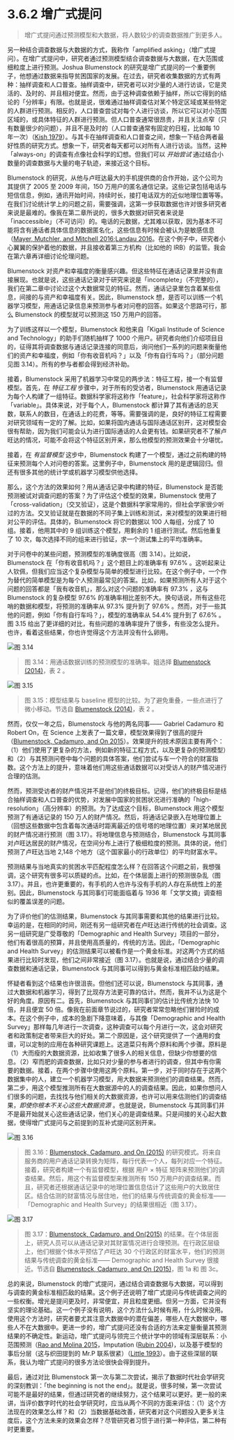 # 3.6.2 增广式提问
> 增广式提问通过预测模型和大数据，将人数较少的调查数据推广到更多人。

另一种结合调查数据与大数据的方式，我称作「amplified asking」（增广式提问）。在增广式提问中，研究者通过预测模型结合调查数据与大数据，在大范围或细粒度上进行预测。Joshua Blumenstock 的研究是增广式提问的一个重要例子，他想通过数据来指导贫困国家的发展。在过去，研究者收集数据的方式有两种：抽样调查和人口普查。抽样调查中，研究者可以对少量的人进行访谈，它是灵活的、及时的、并且相对便宜。然而，由于这种调查依赖于抽样，所以它得到的结论的「分辨率」有限。也就是说，很难通过抽样调查估对某个特定区域或某些特定的人群进行预测。相反的，人口普查尝试对每个人进行访谈，所以它可以对小范围区域的，或具体特征的人群进行预测。但人口普查通常很昂贵，并且关注点窄（只有数量很少的问题），并且不是及时的（人口普查通常有固定的日程，比如每 10 年一次）（[Kish 1979](https://doi.org/10.2307/1402563)）。与其卡在抽样调查和人口普查之间，想象一下结合两者最好性质的研究方式。想象一下，研究者每天都可以对所有人进行访谈。当然，这种「always-on」的调查有点像社会科学的幻想。但我们可以 *开始尝试* 通过结合小数量的调查数据与大量的电子轨迹，来接近这个目标。

Blumenstock 的研究，从他与卢旺达最大的手机提供商的合作开始，这个公司为其提供了 2005 至 2009 年间，150 万用户的匿名通信记录。这些记录包括电话与短信信息，例如，通讯开始时间，持续时长，接打电话双方的近似地理位置等等。在我们讨论统计学上的问题之前，需要强调，这第一步获取数据也许对很多研究者来说是最难的。像我在第二章所说的，很多大数据对研究者来说是「inaccessible」（不可访问）的。电话的元数据，尤其难以获取，因为基本不可能将含有通话者具体信息的数据匿名化，这些信息有时候会被认为是敏感信息（[Mayer, Mutchler, and Mitchell 2016](https://doi.org/10.1073/pnas.1508081113);[Landau 2016](https://doi.org/10.1073/pnas.1605356113)。在这个例子中，研究者小心翼翼的保护着他的数据，并且接收着第三方机构（比如他的 IRB）的监管。我会在第六章再详细讨论伦理问题。

Blumenstock 对资产和幸福度的衡量感兴趣。但这些特征在通话记录里并没有直接展现。也就是说，这些通话记录对于研究来说是「incomplete」（不完整的），我们在第二章中讨论过这个大数据常见的特征。然而，通话记录里包含着某些信息，间接的与资产和幸福度有关。因此，Blumenstock 想，是否可以训练一个机器学习模型，用通话记录信息来预测参与者对问卷的回答。如果这个思路可行，那么 Blumenstock 的模型就可以预测这 150 万用户的回答。

为了训练这样以一个模型，Blumenstock 和他来自「Kigali Institude of Science and Technology」的助手们随机抽样了 1000 个用户。研究者向他们介绍项目目的，征得其将调查数据与通话记录连接的同意后，询问他们一系列的问题来衡量他们的资产和幸福度，例如「你有收音机吗？」以及「你有自行车吗？」（部分问题见图 3.14）。所有的参与者都会得到经济补助。

接着，Blumenstock 采用了机器学习中常见的两步法：特征工程，接一个有监督模型。首先，在 *特征工程* 步骤中，对于所有的受访者，Blumenstock 用通话记录为每个人构建了一组特征。数据科学家将这称作「feature」，社会科学家将这称作「variable」。具体来说，对于每个人，Blumenstock 都计算了其有通话的总天数，联系人的数目，在通话上的花费，等等。需要强调的是，良好的特征工程需要对研究领域有一定的了解。比如，如果将国内通话与国际通话区别开，这对模型会很有帮助，因为我们可能会认为进行国际通话的人会更有钱。如果研究者不了解卢旺达的情况，可能不会将这个特征区别开来，那么他模型的预测效果会十分堪忧。

接着，在 *有监督模型* 这步中，Blumenstock 构建了一个模型，通过之前构建的特征来预测每个人对问卷的答案。这里例子中，Blumenstock 用的是逻辑回归。但还有很多其他的统计学或机器学习模型供他选择。

那么，这个方法的效果如何？用从通话记录中构建的特征，Blumenstock 是否能预测被试对调查问题的答案？为了评估这个模型的效果，Blumenstock 使用了「cross-validation」（交叉验证），这是个数据科学家常用的，但社会学家很少听过的方法。交叉验证就是在数据的不同子集上训练和测试，来对模型的效果进行相对公平的评估。具体的，Blumenstock 将它的数据以 100 人每组，分成了 10 组。接着，他用其中的 9 组训练这个模型，用剩余的 1 组进行测试。然后他重复了 10 次，每次选择不同的组来进行验证，求一个测试集上的平均准确率。

对于问卷中的某些问题，预测模型的准确度很高（图 3.14）。比如说，Blumenstock 在「你有收音机吗？」这个题目上的准确率有 97.6% 。这听起来让人钦佩，但我们应当这个复杂模型与简单的模型进行比较。在这个例子中，一个作为替代的简单模型是为每个人预测最常见的答案。比如，如果预测所有人对于这个问题的回答都是「我有收音机」，那么对这个问题的准确率有 97.3% ，这与 Blumenstock 的复杂模型 97.6% 的准确率相比差别不大。换句话说，所有这些花哨的数据和模型，将预测的准确率从 97.3% 提升到了 97.6% 。然而，对于一些其他的问题，例如「你有自行车吗？」，模型的准确率从 54.4% 提升到了 67.6% 。图 3.15 给出了更详细的对比，有些问题的准确率提升了很多，有些没怎么提升。也许，看着这些结果，你也许觉得这个方法并没有什么卵用。

![图 3.14](https://www.bitbybitbook.com/figures/chapter3/bitbybit3-14_blumenstock_calling_2014_tab2_accuracy.png)
> 图 3.14：用通话数据训练的预测模型的准确率。姐选择 [Blumenstock (2014)](http://escholarship.org/uc/item/8zs63942)，表 2 。

![图 3.15](https://www.bitbybitbook.com/figures/chapter3/bitbybit3-15_blumenstock_calling_2014_tab2.png)
> 图 3.15：模型结果与 baseline 模型的比较。为了避免重叠，一些点进行了微小移动。节选自 [Blumenstock (2014)](http://escholarship.org/uc/item/8zs63942)，表 2 。

然而，仅仅一年之后，Blumenstock 与他的两名同事—— Gabriel Cadamuro 和 Robert On，在 Science 上发表了一篇文章，模型效果得到了很高的提升（[Blumenstock, Cadamuro, and On 2015](https://doi.org/10.1126/science.aac4420)）。效果提升的技术原因主要有两个：（1）他们使用了更复杂的方法，例如新的特征工程方式，以及更复杂的预测模型）和（2）与其预测问卷中每个问题的具体答案，他们尝试与车一个符合的财富指数。这个方法上的提升，意味着他们用这些通话数据可以对受访人的财产情况进行合理的估测。

然而，预测受访者的财产情况并不是他们的终极目标。记得，他们的终极目标是结合抽样调查和人口普查的优势，对发展中国家的贫困状况进行准确的「high-resolution」（高分辨率）的预测。为了达成这个目标，Blumenstock 用这个模型预测了有通话记录的 150 万人的财产情况。然后，将通话记录嵌入在地理位置上（回想这些数据中包含着每次通话时距离最近的信号塔的地理位置）来对某地居民的财产情况进行预测（图 3.17）。将地理信息与预测结合，Blumenstock 与其同事对卢旺达居民的财产情况，在空间分布上进行了极细粒度的预测。具体的说，他们预测了卢旺达当地 2,148 个地方（这个国家最小的行政单位）的平均财富水平。

预测结果与当地真实的贫困水平匹配程度怎么样？在回答这个问题之前，我想强调，这个研究有很多可以质疑的点。比如，在个体层面上进行的预测很杂乱（图 3.17）。并且，也许更重要的，有手机的人也许与没有手机的人存在系统性上的差别。因此，Blumenstock 与其同事们可能面临着与 1936 年「文学文摘」调查相似的覆盖误差的问题。

为了评价他们的估测结果，Blumenstock 与其同事需要和其他的结果进行比较。幸运的是，在相同的时间，刚还有另一组研究者在卢旺达进行传统的社会调查。这另一组研究是广受尊敬的「Demographic and Health Survey」项目的一部分，他们有着很高的预算，并且使用高质量的，传统的方法。因此，「Demographic and Health Survey」的估测结果可以被看作是一个黄金标准。对这两个方式的结果进行比较时发现，他们之间非常接近（图 3.17）。也就是说，通过结合少量的调查数据和通话记录，Blumenstock 与其同事可以得到与黄金标准相匹敌的结果。

怀疑者看到这个结果也许很沮丧。但他们还可以说，Blumenstock 与其同事，通过大数据和机器学习，得到了比现存方法更可靠的估计。然而，我并不认为这是个好的角度。原因有二。首先，Blumenstock 与其同事们的估计比传统方法快 10 倍，并且便宜 50 倍。像我在前面章节说过的，研究者常常忽略他们冒险时的成本。在这个例子中，成本的急剧下降意味着，与其像「Demographic and Health Survey」那样每几年进行一次调查，这种调查可以每个月进行一次，这会对研究者和政策制定者带来巨大的好处。第二个原因是，这个研究提供了一个通用的食谱，可以定制的应用在各种研究课题上。这道菜只有两个原料和两个步骤。原料是（1）大而瘦的大数据资源，比如收集了很多人的相关信息，但缺少你想要的信息。（2）窄而肥的调查数据，比如只对少量的参与者进行的调查，但其中有你需要的数据。接着，在两个步骤中使用这两个原料。第一步，对于同时存在于这两个数据集中的人，建立一个机器学习模型，用大数据来预测他们的调查结果。然而，第二步，用这个模型推测所有在大数据源中的人的调查结果。因此，如果你想问人们很多的问题，去找找与他们相关的大数据资源，也许可以用来估测他们的调查结果，*即使你根本不关心这些大数据资源* 。也就是说，Blumenstock 与其同事们并不是最开始就关心这些通话记录，他们关心的是调查结果。只是间接的关心起大数据，使得增广式提问与之前提到的互补式提问区别开来。

![图 3.16](https://www.bitbybitbook.com/figures/chapter3/bitbybit3-16_blumenstock_predicting_2015_schematic.png)
> 图 3.16：[Blumenstock, Cadamuro, and On (2015)](https://doi.org/10.1126/science.aac4420) 的研究模式。将来自服务商的用户通话记录转换为矩阵，每行代表一个人，每列对应一个特征。接着，研究者构建一个有监督模型，根据 用户 × 特征 矩阵来预测他们的调查结果。然后，用这个有监督模型来推测所有 150 万用户的调查结果。而且，研究者还根据通话记录中的地理位置信息估计了这些用户的大致居住区。结合估测的财富情况与居住地，他们的结果与传统调查的黄金标准——「Demographic and Health Survey」的结果很相近（图 3.17）。

![图 3.17](https://www.bitbybitbook.com/figures/chapter3/bitbybit3-17_blumenstock_predicting_2015.png)
> 图 3.17：[Blumenstock, Cadamuro, and On(2015)](https://doi.org/10.1126/science.aac4420) 的结果。在个体层面上，研究人员可以从通话记录对其财富情况进行合理预测。在行政区层级上，他们根据个体水平预估了卢旺达 30 个行政区的财富水平，他们的预测结果与传统调查的黄金标准—— Demographic and Health Survey 很接近。节选自 [Blumenstock, Cadamuro, and On (2015)](https://doi.org/10.1126/science.aac4420)，图 1a 和 图 3c。

总的来说，Blumenstock 的增广式提问，通过结合调查数据与大数据，可以得到与调查的黄金标准相匹敌的结果。这个例子还说明了增广式提问与传统调查之间的一些权衡。增光是提问更及时，非常便宜，并且粒度更细。但另一方面，它并没有坚实的理论基础。这一个例子没有说明，这个方法什么时候有用，什么时候没用。使用这个方法时，研究者要尤其注意大数据中的潜在偏差，哪些人在大数据中，哪些人不在大数据中。更进一步的，增广式提问还没有合适的方法来定量衡量其预测结果的不确定性。新运动，增广式提问与领完三个统计学中的领域有深层联系：小范围预测（[Rao and Molina 2015](https://onlinelibrary.wiley.com/doi/book/10.1002/9781118735855)，Imputation ([Rubin 2004](https://onlinelibrary.wiley.com/doi/pdf/10.1002/9780470316696.fmatter))，以及基于模型的事后分层（这与织田提到的 Mr.P 联系很紧）（[Little 1993](https://doi.org/10.2307/2290792)）。由于这些深层的联系，我认为增广式提问的很多方法论很快会得到提升。

最后，通过对比 Blumenstock 第一次与第二次尝试，揭示了数据时代社会学研究的深刻教训：「the beginning is not the end」。就是说，很多时候，第一次尝试可能不是最好的结果，但通过研究者的继续努力，这个结果可以更好。更一般的来讲，当评价数字时代的社会学研究时，应当从两个不同的方面来评估：（1）这个方法现在的效果怎么样？和（2）当数据基础改善，研究者对这个问题投入更多关注度后，这个方法未来的效果会怎样？尽管研究者习惯于进行第一种评估，第二种有时更重要。
